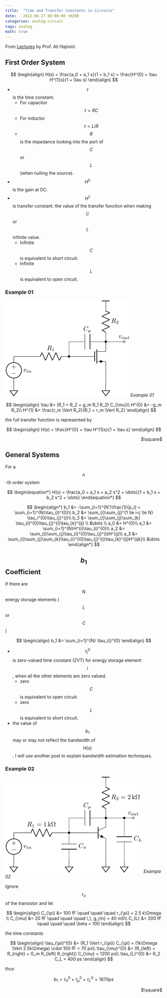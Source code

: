 ```yaml
---
title:  "Time and Transfer Constants in Circuits"
date:   2022-08-27 08:00:00 +0200
categories: analog-circuit
tags: analog
math: true
---
```


From [Lectures](https://www.youtube.com/watch?v=I9A9BeGJsEM&t=10s) by Prof. Ali Hajimiri.

## First Order System

$$
\begin{align}
H(s) = \frac{a_0 + a_1 s}{1 + b_1 s} = \frac{H^{0} + \tau H^{1}s}{1 + \tau s}
\end{align}
$$

- $$\tau$$ is the time constant.
  - For capacitor $$\tau = R C$$
  - For inductor $$\tau = L/R$$
  - $$R$$ is the impedance looking into the port of $$C$$ or $$L$$ (when nulling the source).
- $$H^{0}$$ is the gain at DC.
- $$H^{1}$$ is transfer constant: the value of the transfer function when making $$C$$ or $$L$$ infinite value.
  - Infinite $$C$$ is equivalent to short circuit.
  - Infinite $$L$$ is equivalent to open circuit.

### Example 01



![example-01](/assets/img/2022-08-27-time-transfer-constants/example-01.png)
_Example 01_

$$
\begin{align}
\tau &= (R_1 + R_2 + g_m R_1 R_2) C_{\mu}\\
H^{0} &= -g_m R_2\\
H^{1} &= \frac{r_m \Vert R_2}{R_1 + r_m \Vert R_2}
\end{align}
$$

the full transfer function is represented by

$$
\begin{align}
H(s) = \frac{H^{0} + \tau H^{1}s}{1 + \tau s}
\end{align}
$$

<p style="text-align: right"> $\square$ </p>

## General Systems

For a $$n$$-th order system



$$
\begin{equation*}
    H(s) = \frac{a_0 + a_1 s + a_2 s^2 + \dots}{1 + b_1 s + b_2 s^2 + \dots}
\end{equation*}
$$

$$
\begin{align*}
    b_1 &= -\sum_{i=1}^{N'}\frac{1}{p_i} = \sum_{i=1}^{N}\tau_{i}^{0}\\
    b_2 &= \sum_{i}\sum_{j}^{1 \le i<j \le N} \tau_i^{0}\tau_{j}^{i}\\
    b_3 &= \sum_{i}\sum_{j}\sum_{k} \tau_{i}^{0}\tau_{j}^{i}\tau_{k}^{ij} \\
    &\dots \\
    a_0 &= H^{0}\\
    a_1 &= \sum_{i=1}^{N}H^{i}\tau_{i}^{0}\\
    a_2 &= \sum_{i}\sum_{j}\tau_{i}^{0}\tau_{j}^{i}H^{ij}\\
    a_3 &= \sum_{i}\sum_{j}\sum_{k}\tau_{i}^{0}\tau_{j}^{i}\tau_{k}^{ij}H^{ijk}\\
    &\dots
\end{align*}
$$

## $$b_1$$ Coefficient

If there are $$N$$ energy storage elements ($$L$$ or $$C$$)

$$
\begin{align}
b_1 &= \sum_{i=1}^{N} \tau_{i}^{0}
\end{align}
$$

- $$\tau_{i}^{0}$$ is zero-valued time constant (ZVT) for energy storage element $$i$$, when all the other elements are zero valued.
  - zero $$C$$ is equivalent to open circuit.
  - zero $$L$$ is equivalent to short circuit.
- the value of $$b_1$$ may or may not reflect the bandwidth of $$H(s)$$. I will use another post to explain bandwidth estimation techniques.

### Example 02

![example-02](/assets/img/2022-08-27-time-transfer-constants/example-02.png)
_Example 02_

Ignore $$r_o$$ of the transistor and let

$$
\begin{align}
C_{\pi} &= 100 fF \quad \quad \quad r_{\pi} = 2.5 k\Omega \\
C_{\mu} &= 20 fF \quad \quad \quad \,\, g_{m} = 40 mS\\
C_{L} &= 200 fF \quad \quad \quad \beta = 100
\end{align}
$$

the time constants

$$
\begin{align}
\tau_{\pi}^{0} &= (R_1 \Vert r_{\pi}) C_{\pi} = (1k\Omega \Vert 2.5k\Omega) \cdot 100 fF = 70 ps\\
\tau_{\mu}^{0} &= (R_{left} + R_{right} + G_m R_{left} R_{right}) C_{\mu} = 1200 ps\\
\tau_{L}^{0} &= R_2 C_L = 400 ps
\end{align}
$$

thus

$$
b_1 = \tau_{\pi}^{0} + \tau_{\mu}^{0} + \tau_{L}^{0}  = 1670 ps
$$

<p style="text-align: right"> $\square$ </p>
